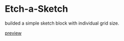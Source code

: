 # Etch-a-Sketch

builded a simple sketch block with individual grid size.

[preview](bene-33.github.io/Etch-a-Sketch)